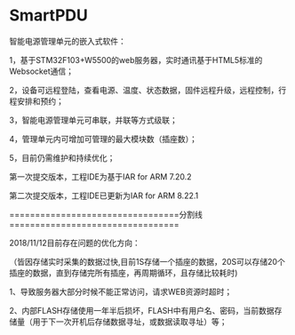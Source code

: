 # SmartPDU

智能电源管理单元的嵌入式软件：

1，基于STM32F103+W5500的web服务器，实时通讯基于HTML5标准的Websocket通信；

2，设备可远程登陆，查看电源、温度、状态数据，固件远程升级，远程控制，行程安排和预约；

3，智能电源管理单元可串联，并联等方式级联；

4，管理单元内可增加可管理的最大模块数（插座数）；

5，目前仍需维护和持续优化；

第一次提交版本，工程IDE为基于IAR for ARM 7.20.2

第二次提交版本，工程IDE已更新为IAR for ARM 8.22.1


=================================分割线=================================

2018/11/12目前存在问题的优化方向：

（皆因存储实时采集的数据过快,目前1S存储一个插座的数据，20S可以存储20个插座的数据，直到存储完所有插座，再周期循环，且存储比较耗时)

1、导致服务器大部分时候不能正常访问，请求WEB资源时超时；

2、内部FLASH存储使用一年半后损坏，FLASH中有用户名、密码，当前数据存储量（用于下一次开机后存储数据寻址，或数据读取寻址）等；
